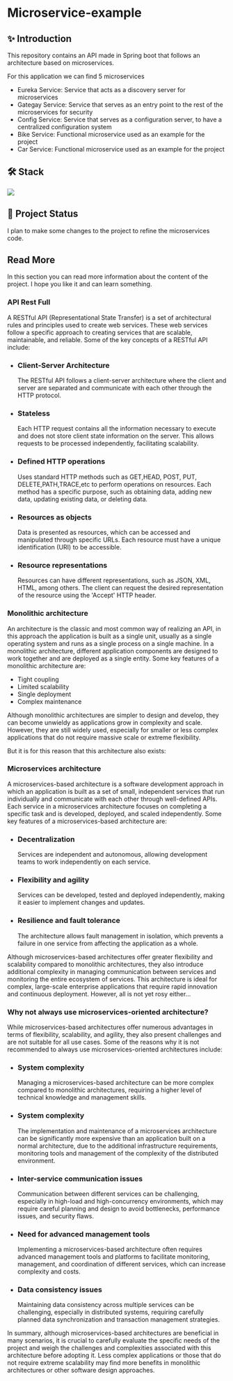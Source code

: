 # Microservice-example

## :sparkles: Introduction
This repository contains an API made in Spring boot that follows an architecture based on microservices.

For this application we can find 5 microservices
- Eureka Service: Service that acts as a discovery server for microservices
- Gategay Service: Service that serves as an entry point to the rest of the microservices for security
- Config Service: Service that serves as a configuration server, to have a centralized configuration system
- Bike Service: Functional microservice used as an example for the project
- Car Service: Functional microservice used as an example for the project

## 🛠 Stack
<p align="left"> 
   <a href="#" rel="noreferrer"> <img src="https://skillicons.dev/icons?i=java,spring,maven,mysql,kafka"/> </a>
</p>

## 💪 Project Status
I plan to make some changes to the project to refine the microservices code.

## Read More
In this section you can read more information about the content of the project. I hope you like it and can learn something.
### API Rest Full
A RESTful API (Representational State Transfer) is a set of architectural rules and principles used to create web services. These web services follow a specific approach to creating services that are scalable, maintainable, and reliable. Some of the key concepts of a RESTful API include:
<ul>
   <li>
      <h3>Client-Server Architecture</h3>
      <p>The RESTful API follows a client-server architecture where the client and server are separated and communicate with each other through the HTTP protocol.   </p>
   </li>
   <li>
      <h3>Stateless</h3>
      <p>
         Each HTTP request contains all the information necessary to execute and does not store client state information on the server. This allows requests to be processed independently, facilitating scalability.
      </p>
   </li>
   <li>
      <h3>Defined HTTP operations</h3>
      <p>
         Uses standard HTTP methods such as GET,HEAD, POST, PUT, DELETE,PATH,TRACE,etc to perform operations on resources. Each method has a specific purpose, such as       obtaining data, adding new data, updating existing data, or deleting data.
      </p>
   </li>
   <li>
      <h3>Resources as objects</h3>
      <p>
         Data is presented as resources, which can be accessed and manipulated through specific URLs. Each resource must have a unique identification (URI) to be accessible.
      </p>
   </li>
      <li>
      <h3>Resource representations</h3>
      <p>
         Resources can have different representations, such as JSON, XML, HTML, among others. The client can request the desired representation of the resource using the 'Accept' HTTP header.
      </p>
   </li>
</ul>

### Monolithic architecture
An architecture is the classic and most common way of realizing an API, in this approach the application is built as a single unit, usually as a single operating system and runs as a single process on a single machine. In a monolithic architecture, different application components are designed to work together and are deployed as a single entity.
Some key features of a monolithic architecture are:
<ul>
   <li>
      Tight coupling
   </li>
   <li>
      Limited scalability
   </li>
   <li>
      Single deployment
   </li>
   <li>
      Complex maintenance
   </li>
</ul>

Although monolithic architectures are simpler to design and develop, they can become unwieldy as applications grow in complexity and scale. However, they are still widely used, especially for smaller or less complex applications that do not require massive scale or extreme flexibility.

But it is for this reason that this architecture also exists:
### Microservices architecture
A microservices-based architecture is a software development approach in which an application is built as a set of small, independent services that run individually and communicate with each other through well-defined APIs. Each service in a microservices architecture focuses on completing a specific task and is developed, deployed, and scaled independently.
Some key features of a microservices-based architecture are:
<ul>
   <li>
      <h3>Decentralization</h3>
      <p>
         Services are independent and autonomous, allowing development teams to work independently on each service.
      </p>
   </li>
   <li>
      <h3>Flexibility and agility</h3>
      <p>
         Services can be developed, tested and deployed independently, making it easier to implement changes and updates.
      </p>
   </li>
   <li>
      <h3>Resilience and fault tolerance</h3>
      <p>
         The architecture allows fault management in isolation, which prevents a failure in one service from affecting the application as a whole.
      </p>
   </li>
</ul>

Although microservices-based architectures offer greater flexibility and scalability compared to monolithic architectures, they also introduce additional complexity in managing communication between services and monitoring the entire ecosystem of services. This architecture is ideal for complex, large-scale enterprise applications that require rapid innovation and continuous deployment. However, all is not yet rosy either...

### Why not always use microservices-oriented architecture?
While microservices-based architectures offer numerous advantages in terms of flexibility, scalability, and agility, they also present challenges and are not suitable for all use cases. Some of the reasons why it is not recommended to always use microservices-oriented architectures include:

<ul>
   <li>
      <h3>System complexity</h3>
      <p>
         Managing a microservices-based architecture can be more complex compared to monolithic architectures, requiring a higher level of technical knowledge and management skills.
      </p>
   </li>
      <li>
      <h3>System complexity</h3>
      <p>
         The implementation and maintenance of a microservices architecture can be significantly more expensive than an application built on a normal architecture, due to the additional infrastructure requirements, monitoring tools and management of the complexity of the distributed environment.
      </p>
   </li>
   <li>
      <h3>Inter-service communication issues</h3>
      <p>
         Communication between different services can be challenging, especially in high-load and high-concurrency environments, which may require careful planning and design to avoid bottlenecks, performance issues, and security flaws.
      </p>
   </li>
   <li>
      <h3>Need for advanced management tools</h3>
      <p>
         Implementing a microservices-based architecture often requires advanced management tools and platforms to facilitate monitoring, management, and coordination of different services, which can increase complexity and costs.
      </p>
   </li>
   <li>
      <h3>Data consistency issues</h3>
      <p>
         Maintaining data consistency across multiple services can be challenging, especially in distributed systems, requiring carefully planned data synchronization and transaction management strategies.
      </p>
   </li>
</ul>

In summary, although microservices-based architectures are beneficial in many scenarios, it is crucial to carefully evaluate the specific needs of the project and weigh the challenges and complexities associated with this architecture before adopting it. Less complex applications or those that do not require extreme scalability may find more benefits in monolithic architectures or other software design approaches.
